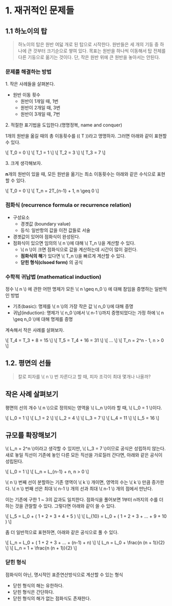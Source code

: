 # 1. 재귀적인 문제들

## 1.1 하노이의 탑

> 하노이의 탑은 원반 여덟 개로 된 탑으로 시작한다. 원반들은 세 개의 기둥 중 하나에 큰 것부터 크기순으로 쌓여 있다. 목표는 원반을 하나씩 이동해서 탑 전체를 다른 기둥으로 옮기는 것이다. 단, 작은 원반 위에 큰 원반을 놓아서는 안된다.

### 문제를 해결하는 방법

1\. 작은 사례들을 살펴본다.

* 원반 이동 횟수
  * 원반이 1개일 때, 1번
  * 원반이 2개일 때, 3번
  * 원반이 3개일 때, 7번

2\. 적절한 표기법을 도입한다.(명명정복, name and conquer)

1개의 원반을 옮길 때의 총 이동횟수를 (( T ))라고 명명하자. 그러면 아래와 같이 표현할 수 있다.

\\[ T_0 = 0 \\]
\\[ T_1 = 1 \\]
\\[ T_2 = 3 \\]
\\[ T_3 = 7 \\]

3\. 크게 생각해보자.

**n**개의 원반이 있을 때, 모든 원반을 옮기는 최소 이동횟수는 아래와 같은 수식으로 표현할 수 있다.

\\[ T_0 = 0 \\]
\\[ T_n = 2T_{n-1} + 1, n \geq 0 \\]

### 점화식 (recurrence formula or recurrence relation)

* 구성요소
  * 경곗값 (boundary value)
  * 등식: 일반항의 값을 이전 값들로 서술
* 경곗값이 있어야 점화식이 완성된다.
* 점화식이 있으면 임의의 \\( n \\)에 대해 \\( T_n \\)을 계산할 수 있다.
  * \\( n \\)이 크면 점화식으로 값을 계산하는데 시간이 많이 걸린다.
  * **점화식의 해**가 있다면 \\( T_n \\)을 빠르게 계산할 수 있다.
  * **닫힌 형식(clsoed form)** 의 공식

### 수학적 귀납법 (mathematical induction)

정수 \\( n \\) 에 관한 어떤 명제가 모든 \\( n \geq n_0 \\) 에 대해 참임을 증명하는 일반적인 방법

* 기초(basic): 명제를 \\( n \\)의 가장 작은 값 \\( n_0 \\)에 대해 증명
* 귀납(induction): 명제가 \\( n_0 \\)에서 \\( n-1 \\)까지 증명되었다는 가정 하에 \\( n \geq n_0 \\)에 대해 명제를 증명

계속해서 작은 사례를 살펴보자.

\\[ T_4 = T_3 + 8 = 15 \\]
\\[ T_5 = T_4 + 16 = 31 \\]
\\[ ... \\]
\\[ T_n = 2^n - 1, n > 0 \\]

## 1.2. 평면의 선들

> 칼로 피자를 \\( n \\) 번 자른다고 할 때, 피자 조각이 최대 몇개나 나올까?

## 작은 사례 살펴보기

평면의 선의 개수 \\( n \\)으로 정의되는 영역을 \\( L_n \\)이라 할 때, \\( L_0 = 1 \\)이다.

\\[ L_0 = 1 \\]
\\[ L_1 = 2 \\]
\\[ L_2 = 4 \\]
\\[ L_3 = 7 \\]
\\[ L_4 = 11 \\]
\\[ L_5 = 16 \\]

## 규모를 확장해보기

\\( L_n = 2^n \\)이라고 생각할 수 있지만, \\( L_3 = 7 \\)이므로 공식은 성립하지 않는다. 새로 놓일 직선이 기존에 놓인 다른 모든 직선을 가로질러 간다면, 아래와 같은 공식이 성립된다.

\\[ L_0 = 1 \\]
\\[ L_n = L_{n-1} + n, n > 0 \\]

\\( n \\) 번째 선이 분할하는 기존 영역이 \\( k \\) 개이면, 영역의 수는 \\( k \\) 만큼 증가한다. \\( n \\) 번째 선은 최대 \\( n-1 \\) 개의 선과 최대 \\( n-1 \\) 개의 점에서 만난다.

이는 기존에 구한 1 ~ 3의 값과도 일치한다. 점화식을 풀어보면 1부터 n까지의 수를 더하는 것을 관찰할 수 있다. 그렇다면 아래와 같이 쓸 수 있다.

\\[ L_5 = L_0 + ( 1 + 2 + 3 + 4 + 5 ) \\]
\\[ L_{10} = L_0 + ( 1 + 2 + 3 + ... + 9 + 10 ) \\]

좀 더 일반적으료 표현하면, 아래와 같은 공식으로 풀 수 있다.

\\[ L_n = L_0 + ( 1 + 2 + 3 + ... + (n-1) + n) \\]
\\[ L_n = L_0 + \frac{n (n + 1)}{2}  \\]
\\[ L_n = 1 + \frac{n (n + 1)}{2}  \\]

### 닫힌 형식

점화식이 아닌, 명시적인 표준연산방식으로 계산할 수 있는 형식

* 닫힌 형식의 해는 유한하다.
* 닫힌 형식은 간단하다.
* 닫힌 형식의 해가 없는 점화식도 존재한다.